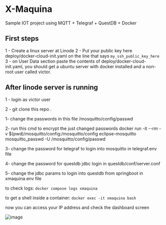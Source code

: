 # X-Maquina
Sample IOT project using MQTT + Telegraf + QuestDB + Docker


## First steps
1 - Create a linux server at Linode
2 - Put your public key here deploy/docker-cloud-init.yaml on the line that says `my_ssh_public_key_here`
3 - on User Data section paste the contents of deploy/docker-cloud-init.yaml, you should get a ubuntu server with docker installed and a non-root user called victor. 

## After linode server is running
1 - login as victor user

2 - git clone this repo .

1- change the passwords in this file /mosquitto/config/passwd

2- run this cmd to encrypt the just changed passwords
docker run -it --rm -v $(pwd)/mosquitto/config:/mosquitto/config eclipse-mosquitto mosquitto_passwd -U /mosquitto/config/passwd

3- change the password for telegraf to login into mosquitto in telegraf.env file

4- change the password for questdb jdbc login in questdb/conf/server.conf

5- change the jdbc params to login into questdb from springboot in xmaquina.env file

to check logs: `docker compose logs xmaquina`

to get a shell inside a container: `docker exec -it xmaquina bash`

now you can access your IP address and check the dashboard screen

![image](https://github.com/victorrumanski/xmaquina/assets/50980148/555c0bc8-fd0d-495d-abb5-d62846a338e9)



